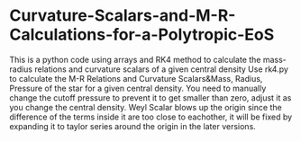 # Curvature-Scalars-and-M-R-Calculations-for-a-Polytropic-EoS
This is a python code using arrays and RK4 method to calculate the mass-radius relations and curvature scalars of a given central density
Use rk4.py to calculate the M-R Relations and Curvature Scalars&Mass, Radius, Pressure of the star for a given central density.
You need to manually change the cutoff pressure to prevent it to get smaller than zero, adjust it as you change the central density.
Weyl Scalar blows up the origin since the difference of the terms inside it are too close to eachother, it will be fixed by expanding it to taylor series around the origin in the later versions.
